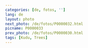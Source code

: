 ```yaml
---
categories: [de, fotos, '']
lang: de
layout: photo
next_photo: /de/fotos/P0000032.html
picname: P0000033
prev_photo: /de/fotos/P0000030.html
tags: [Kudu, Trees]
---
```

